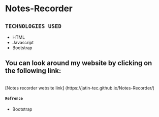 # Notes-Recorder


## `TECHNOLOGIES USED`

- HTML
- Javascript 
- Bootstrap

 ## You can look around my website by clicking on the following link:
<br>
[Notes recorder website link] (https://jatin-tec.github.io/Notes-Recorder/)

#### `Refrence`
- Bootstrap
